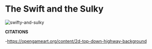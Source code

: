 # **The Swift and the Sulky**

![swifty-and-sulky](https://github.com/DenisSanchezz/PygameCarProject/assets/156366121/acccccb3-659c-4135-ad00-093fc419a110)

**CITATIONS**

-https://opengameart.org/content/2d-top-down-highway-background
